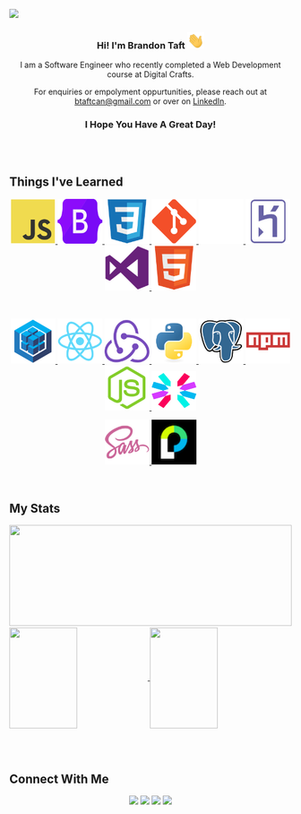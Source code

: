 
[![](https://github.com/BrandonTaft/BrandonTaft/blob/main/clean_banner.gif)](https://www.linkedin.com/in/brandonmtaft//)





<h3 text-decoration:none align='center'> Hi! I'm Brandon Taft <img src="https://github.com/BrandonTaft/BrandonTaft/blob/main/assets/wave.gif" width="30"></h3>
<p align='center'>I am a Software Engineer who recently completed a Web Development course at Digital Crafts.</p>
<p align='center'>For enquiries or empolyment oppurtunities, please reach out at
  <a href="mailto:btaftcan@gmail.com">btaftcan@gmail.com</a> or over on <a href="https://www.linkedin.com/in/brandonmtaft">LinkedIn</a>.</p>

<h3 align='center'>I Hope You Have A Great Day!</h3>


<br></br>
<h2>Things I've Learned </h2>



<div align='center'>
  
  <a href="https://www.linkedin.com/in/brandonmtaft">
  <img  width="80" height="80" src="https://github.com/BrandonTaft/BrandonTaft/blob/main/assets/javascript-original.svg" />
  </a>  
  <a href="https://www.linkedin.com/in/brandonmtaft">
  <img  width="80" height="80" src="https://github.com/BrandonTaft/BrandonTaft/blob/main/assets/bootstrap-original.svg" />
  </a>
  <a href="https://www.linkedin.com/in/brandonmtaft">
  <img  width="80" height="80" src="https://github.com/BrandonTaft/BrandonTaft/blob/main/assets/css3-original.svg" />
  </a>
  <a href="https://www.linkedin.com/in/brandonmtaft">
  <img  width="80" height="80" src="https://github.com/BrandonTaft/BrandonTaft/blob/main/assets/git-original.svg" />
  </a>
  <a href="https://www.linkedin.com/in/brandonmtaft">
  <img  width="80" height="80" src="https://github.com/BrandonTaft/BrandonTaft/blob/main/assets/GitHub-Mark-Light-64px.png" />
  </a>
  <a href="https://www.linkedin.com/in/brandonmtaft">
  <img  width="80" height="80" src="https://github.com/BrandonTaft/BrandonTaft/blob/main/assets/heroku-original.svg" />
  </a>
 
  <a href="https://www.linkedin.com/in/brandonmtaft">
  <img  width="80" height="80" src="https://github.com/BrandonTaft/BrandonTaft/blob/main/assets/visualstudio-plain.svg"     />
  </a>
  <a href="https://www.linkedin.com/in/brandonmtaft">
  <img  width="80" height="80" src="https://github.com/BrandonTaft/BrandonTaft/blob/main/assets/html5-original.svg"     />
  </a>
 
   <br></br>
  <a href="https://www.linkedin.com/in/brandonmtaft">
  <img  width="80" height="80" src="https://github.com/BrandonTaft/BrandonTaft/blob/main/assets/sequelize-original.svg"     />
  </a>
  <a href="https://www.linkedin.com/in/brandonmtaft">
  <img  width="80" height="80" src="https://github.com/BrandonTaft/BrandonTaft/blob/main/assets/react-original.svg" />
  </a>
  <a href="https://www.linkedin.com/in/brandonmtaft">
  <img  width="80" height="80" src="https://github.com/BrandonTaft/BrandonTaft/blob/main/assets/redux-original.svg" />
  </a><a href="https://www.linkedin.com/in/brandonmtaft">
  <img  width="80" height="80" src="https://github.com/BrandonTaft/BrandonTaft/blob/main/assets/python-original.svg" />
  </a>
  <a href="https://www.linkedin.com/in/brandonmtaft">
  <img  width="80" height="80" src="https://github.com/BrandonTaft/BrandonTaft/blob/main/assets/postgresql-original.svg"    />
  </a>
  <a href="https://www.linkedin.com/in/brandonmtaft">
  <img  width="80" height="80" src="https://github.com/BrandonTaft/BrandonTaft/blob/main/assets/npm-original-wordmark.svg" />
  </a>
  <a href="https://www.linkedin.com/in/brandonmtaft">
  <img  width="80" height="80" src="https://github.com/BrandonTaft/BrandonTaft/blob/main/assets/nodejs-original.svg" />
  </a>
  <a href="https://www.linkedin.com/in/brandonmtaft">
  <img  width="80" height="70" src="https://github.com/BrandonTaft/BrandonTaft/blob/main/assets/jwtpng.png" />
  </a>
 
  <a href="https://www.linkedin.com/in/brandonmtaft">
  <img  width="80" height="80" src="https://github.com/BrandonTaft/BrandonTaft/blob/main/assets/sass-original.svg" />
  </a>
  <a href="https://www.linkedin.com/in/brandonmtaft">
  <img  width="80" height="80" src="https://github.com/BrandonTaft/BrandonTaft/blob/main/assets/passportjs.png" />
  </a>
  
</div>
<br></br>

<h2>My Stats</h2>
<!--![](https://img.shields.io/badge/<WORD_ON_LEFT>-<WORD_ON_RIGHT>-informational?style=flat&logo=data:image/svg%2bxml;base64,<BASE64_DATA>)-->

<img height="180em" width="100%" src="https://github-readme-stats-eight-theta.vercel.app/api/top-langs/?username=BRANDONTAFT&theme=radical&layout=compact&exclude_lang=java+r" />

<a href="https://github.com/BrandonTaft/Videogame-Inventory-App">
  <img width="49%"height="180"align="center" src="https://github-readme-stats.vercel.app/api/pin/?username=BRANDONTAFT&theme=radical&repo=Fullstack-Inventory-App&title_color=ffffff&text_color=c9cacc&icon_color=2bbc8a&bg_color=1d1f21" />
</a>
<a href="https://github.com/BRANDONTAFT/Workout-Anytime">
  <img width="49%"height="180" align="center" src="https://github-readme-stats.vercel.app/api/pin/?username=BRANDONTAFT&repo=Workout-Anytime&title_color=ffffff&text_color=c9cacc&icon_color=2bbc8a&bg_color=1d1f21" />
  </a>

<br></br>

## Connect With Me

<p align="center">
  <a  href="https://mydevsite.surge.sh"><img height="30" src="https://img.shields.io/badge/-My Portfolio-3423A6?style=flat-square&logo=Google-Chrome&logoColor=white" /></a>
<a  href="https://brandontaft.github.io"><img height="30" src="https://img.shields.io/badge/-brandontaft.github.io-3423A6?style=flat-square&logo=Google-Chrome&logoColor=white" /></a>
<a href="https://www.linkedin.com/in/brandonmtaft"><img height="30" src="https://img.shields.io/badge/-Brandon Taft-0077B5?style=flat-square&logo=Linkedin&logoColor=white"/></a>
<a href="mailto:btaftcan@gmail.com"><img height="30" src="https://img.shields.io/badge/-btaftcan@gmail.com-D14836?style=flat-square&logo=Gmail&logoColor=white"/></a>
</p>


